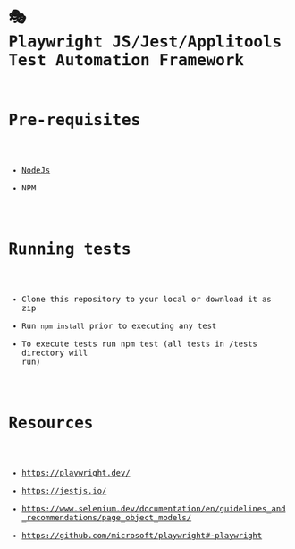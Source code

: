 <body data-new-gr-c-s-check-loaded="14.1087.0" data-gr-ext-installed=""><pre style="word-wrap: break-word; white-space: pre-wrap;">

# 🎭 Playwright JS/Jest/Applitools Test Automation Framework

#  Pre-requisites

- [NodeJs](https://nodejs.org/en/)
- NPM

#  Running tests

- Clone this repository to your local or download it as zip 
- Run ```npm install``` prior to executing any test
- To execute tests run npm test (all tests in /tests directory will run)

# Resources

- https://playwright.dev/ 
- https://jestjs.io/
- https://www.selenium.dev/documentation/en/guidelines_and_recommendations/page_object_models/
- https://github.com/microsoft/playwright#-playwright
</pre></body>
